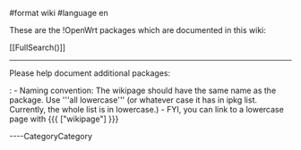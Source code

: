 \#format wiki \#language en

These are the !OpenWrt packages which are documented in this wiki:

\[\[FullSearch()\]\]

------------------------------------------------------------------------

Please help document additional packages:

:   -   Naming convention: The wikipage should have the same name as the
        package. Use '''all lowercase''' (or whatever case it has in
        ipkg list. Currently, the whole list is in lowercase.)
    -   FYI, you can link to a lowercase page with {{{ \["wikipage"\]
        }}}

----CategoryCategory
